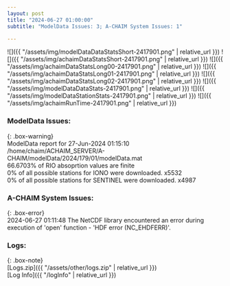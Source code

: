 ```yaml
---
layout: post
title: "2024-06-27 01:00:00"
subtitle: "ModelData Issues: 3; A-CHAIM System Issues: 1"

---
```


![]({{ "/assets/img/modelDataDataStatsShort-2417901.png" | relative_url }})
![]({{ "/assets/img/achaimDataStatsShort-2417901.png" | relative_url }})
![]({{ "/assets/img/achaimDataStatsLong00-2417901.png" | relative_url }})
![]({{ "/assets/img/achaimDataStatsLong01-2417901.png" | relative_url }})
![]({{ "/assets/img/achaimDataStatsLong02-2417901.png" | relative_url }})
![]({{ "/assets/img/modelDataDataStats-2417901.png" | relative_url }})
![]({{ "/assets/img/modelDataStationStats-2417901.png" | relative_url }})
![]({{ "/assets/img/achaimRunTime-2417901.png" | relative_url }})


### ModelData Issues:  
  
{: .box-warning}  
 ModelData report for 27-Jun-2024 01:15:10   
 /home/chaim/ACHAIM_SERVER/A-CHAIM/modelData/2024/179/01/modelData.mat   
 66.6703% of RIO absoprtion values are finite   
 0% of all possible stations for IONO were downloaded. x5532   
 0% of all possible stations for SENTINEL were downloaded. x4987   
  
### A-CHAIM System Issues:  
  
{: .box-error}  
2024-06-27 01:11:48 The NetCDF library encountered an error during execution of 'open' function - 'HDF error (NC_EHDFERR)'.  

### Logs:  
  
{: .box-note}  
[Logs.zip]({{ "/assets/other/logs.zip" | relative_url }})  
[Log Info]({{ "/logInfo" | relative_url }})  
